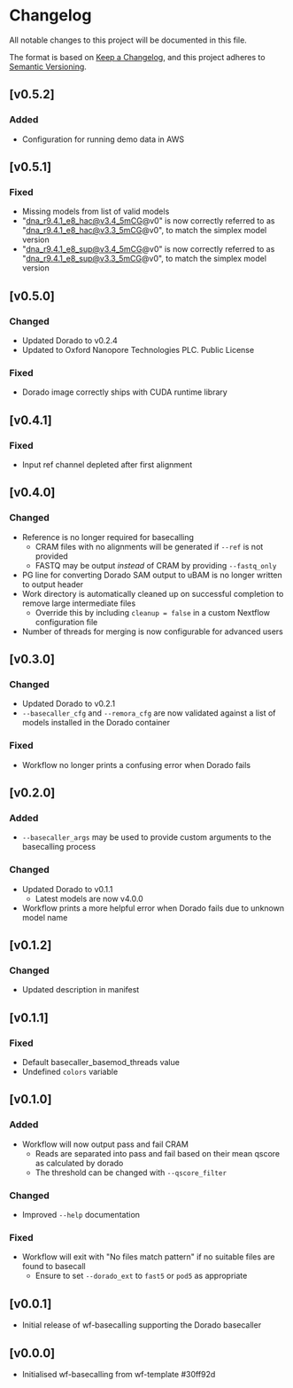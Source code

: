 # Changelog
All notable changes to this project will be documented in this file.

The format is based on [Keep a Changelog](https://keepachangelog.com/en/1.1.0/),
and this project adheres to [Semantic Versioning](https://semver.org/spec/v2.0.0.html).

## [v0.5.2]
### Added
- Configuration for running demo data in AWS

## [v0.5.1]
### Fixed
- Missing models from list of valid models
- "dna_r9.4.1_e8_hac@v3.4_5mCG@v0" is now correctly referred to as "dna_r9.4.1_e8_hac@v3.3_5mCG@v0", to match the simplex model version
- "dna_r9.4.1_e8_sup@v3.4_5mCG@v0" is now correctly referred to as "dna_r9.4.1_e8_sup@v3.3_5mCG@v0", to match the simplex model version

## [v0.5.0]
### Changed
- Updated Dorado to v0.2.4
- Updated to Oxford Nanopore Technologies PLC. Public License

### Fixed
- Dorado image correctly ships with CUDA runtime library

## [v0.4.1]
### Fixed
- Input ref channel depleted after first alignment

## [v0.4.0]
### Changed
- Reference is no longer required for basecalling
    - CRAM files with no alignments will be generated if `--ref` is not provided
    - FASTQ may be output *instead* of CRAM by providing `--fastq_only`
- PG line for converting Dorado SAM output to uBAM is no longer written to output header
- Work directory is automatically cleaned up on successful completion to remove large intermediate files
    - Override this by including `cleanup = false` in a custom Nextflow configuration file
- Number of threads for merging is now configurable for advanced users

## [v0.3.0]
### Changed
- Updated Dorado to v0.2.1
- `--basecaller_cfg` and `--remora_cfg` are now validated against a list of models installed in the Dorado container

### Fixed
- Workflow no longer prints a confusing error when Dorado fails

## [v0.2.0]
### Added
- `--basecaller_args` may be used to provide custom arguments to the basecalling process

### Changed
- Updated Dorado to v0.1.1
    - Latest models are now v4.0.0
- Workflow prints a more helpful error when Dorado fails due to unknown model name

## [v0.1.2]
### Changed
- Updated description in manifest

## [v0.1.1]
### Fixed
- Default basecaller_basemod_threads value
- Undefined `colors` variable

## [v0.1.0]
### Added
- Workflow will now output pass and fail CRAM
    - Reads are separated into pass and fail based on their mean qscore as calculated by dorado
    - The threshold can be changed with `--qscore_filter`

### Changed
- Improved `--help` documentation

### Fixed
- Workflow will exit with "No files match pattern" if no suitable files are found to basecall
    - Ensure to set `--dorado_ext` to `fast5` or `pod5` as appropriate

## [v0.0.1]
* Initial release of wf-basecalling supporting the Dorado basecaller

## [v0.0.0]
* Initialised wf-basecalling from wf-template #30ff92d

